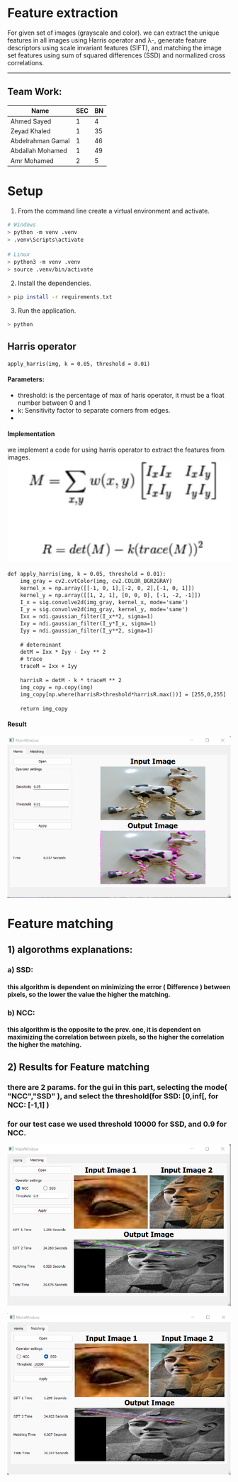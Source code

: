 # Feature extraction 
For given set of images (grayscale and color). we can extract the unique features in all images using Harris operator and λ-, generate feature descriptors using scale invariant features (SIFT), and matching the image set features using sum of squared differences (SSD) and normalized cross correlations.

---

## Team Work:

| Name | SEC | BN |
| ----------- | ----------- | ----------- |
| Ahmed Sayed | 1 | 4 |
| Zeyad Khaled | 1 | 35 |
| Abdelrahman Gamal | 1 | 46 |
| Abdallah Mohamed  | 1 | 49 |
| Amr Mohamed | 2 | 5 |

# Setup
1. From the command line create a virtual environment and activate.
```sh
# Windows
> python -m venv .venv
> .venv\Scripts\activate

# Linux
> python3 -m venv .venv
> source .venv/bin/activate
```

2. Install the dependencies.
```sh
> pip install -r requirements.txt
```

3. Run the application.
```sh
> python 
```

## Harris operator

```
apply_harris(img, k = 0.05, threshold = 0.01)
```
#### Parameters:
* threshold: is the percentage of max of haris operator, it must be a float number between 0 and 1
* k: Sensitivity factor to separate corners from edges.
* 
#### Implementation

we implement a code for using harris operator to extract the features from images.
![img1](images/harris_rule.png)

```
def apply_harris(img, k = 0.05, threshold = 0.01):
    img_gray = cv2.cvtColor(img, cv2.COLOR_BGR2GRAY)
    kernel_x = np.array([[-1, 0, 1],[-2, 0, 2],[-1, 0, 1]])
    kernel_y = np.array([[1, 2, 1], [0, 0, 0], [-1, -2, -1]])
    I_x = sig.convolve2d(img_gray, kernel_x, mode='same')
    I_y = sig.convolve2d(img_gray, kernel_y, mode='same')
    Ixx = ndi.gaussian_filter(I_x**2, sigma=1)
    Ixy = ndi.gaussian_filter(I_y*I_x, sigma=1)
    Iyy = ndi.gaussian_filter(I_y**2, sigma=1)

    # determinant
    detM = Ixx * Iyy - Ixy ** 2
    # trace
    traceM = Ixx + Iyy
        
    harrisR = detM - k * traceM ** 2
    img_copy = np.copy(img)
    img_copy[np.where(harrisR>threshold*harrisR.max())] = [255,0,255]
   
    return img_copy
```

#### Result
![img](results/harris.png)


# Feature matching 
## 1) algorothms explanations:
### a) SSD:
#### this algorithm is dependent on minimizing the error ( Difference ) between pixels, so the lower the value the higher the matching.
### b) NCC:
#### this algorithm is the opposite to the prev. one, it is dependent on maximizing the correlation between pixels, so the higher the correlation the higher the matching.
## 2) Results for Feature matching
### there are 2 params. for the gui in this part, selecting the mode( "NCC","SSD" ), and select the threshold(for SSD: [0,inf[, for NCC: [-1,1] )
### for our test case we used threshold 10000 for SSD, and 0.9 for NCC.
![ NCC Image with 0.9 threshold](results/ncc.png)

![ SSD Image with 10000 threshold](results/ssd.png)
